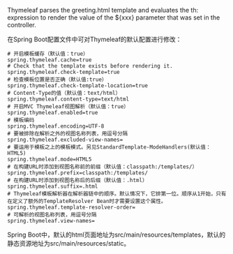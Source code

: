 Thymeleaf parses the greeting.html template and evaluates the th: expression to render the value of the ${xxx} parameter that was set in the controller. 


在Spring Boot配置文件中可对Thymeleaf的默认配置进行修改：
```
# 开启模板缓存（默认值：true）
spring.thymeleaf.cache=true 
# Check that the template exists before rendering it.
spring.thymeleaf.check-template=true 
# 检查模板位置是否正确（默认值:true）
spring.thymeleaf.check-template-location=true
# Content-Type的值（默认值：text/html）
spring.thymeleaf.content-type=text/html
# 开启MVC Thymeleaf视图解析（默认值：true）
spring.thymeleaf.enabled=true
# 模板编码
spring.thymeleaf.encoding=UTF-8
# 要被排除在解析之外的视图名称列表，用逗号分隔
spring.thymeleaf.excluded-view-names=
# 要运用于模板之上的模板模式。另见StandardTemplate-ModeHandlers(默认值：HTML5)
spring.thymeleaf.mode=HTML5
# 在构建URL时添加到视图名称前的前缀（默认值：classpath:/templates/）
spring.thymeleaf.prefix=classpath:/templates/
# 在构建URL时添加到视图名称后的后缀（默认值：.html）
spring.thymeleaf.suffix=.html
# Thymeleaf模板解析器在解析器链中的顺序。默认情况下，它排第一位。顺序从1开始，只有在定义了额外的TemplateResolver Bean时才需要设置这个属性。
spring.thymeleaf.template-resolver-order=
# 可解析的视图名称列表，用逗号分隔
spring.thymeleaf.view-names=
```

Spring Boot中，默认的html页面地址为src/main/resources/templates，默认的静态资源地址为src/main/resources/static。
